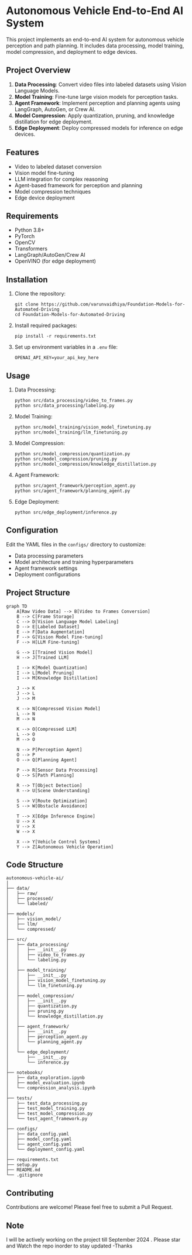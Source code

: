 
# Autonomous Vehicle End-to-End AI System

This project implements an end-to-end AI system for autonomous vehicle perception and path planning. It includes data processing, model training, model compression, and deployment to edge devices.

## Project Overview

1. **Data Processing**: Convert video files into labeled datasets using Vision Language Models.
2. **Model Training**: Fine-tune large vision models for perception tasks.
3. **Agent Framework**: Implement perception and planning agents using LangGraph, AutoGen, or Crew AI.
4. **Model Compression**: Apply quantization, pruning, and knowledge distillation for edge deployment.
5. **Edge Deployment**: Deploy compressed models for inference on edge devices.

## Features

- Video to labeled dataset conversion
- Vision model fine-tuning
- LLM integration for complex reasoning
- Agent-based framework for perception and planning
- Model compression techniques
- Edge device deployment

## Requirements

- Python 3.8+
- PyTorch
- OpenCV
- Transformers
- LangGraph/AutoGen/Crew AI
- OpenVINO (for edge deployment)

## Installation

1. Clone the repository:
   ```
   git clone https://github.com/varunvaidhiya/Foundation-Models-for-Automated-Driving
   cd Foundation-Models-for-Automated-Driving
   ```

2. Install required packages:
   ```
   pip install -r requirements.txt
   ```

3. Set up environment variables in a `.env` file:
   ```
   OPENAI_API_KEY=your_api_key_here
   ```

## Usage

1. Data Processing:
   ```
   python src/data_processing/video_to_frames.py
   python src/data_processing/labeling.py
   ```

2. Model Training:
   ```
   python src/model_training/vision_model_finetuning.py
   python src/model_training/llm_finetuning.py
   ```

3. Model Compression:
   ```
   python src/model_compression/quantization.py
   python src/model_compression/pruning.py
   python src/model_compression/knowledge_distillation.py
   ```

4. Agent Framework:
   ```
   python src/agent_framework/perception_agent.py
   python src/agent_framework/planning_agent.py
   ```

5. Edge Deployment:
   ```
   python src/edge_deployment/inference.py
   ```

## Configuration

Edit the YAML files in the `configs/` directory to customize:
- Data processing parameters
- Model architecture and training hyperparameters
- Agent framework settings
- Deployment configurations

## Project Structure

```mermaid
graph TD
    A[Raw Video Data] --> B[Video to Frames Conversion]
    B --> C[Frame Storage]
    C --> D[Vision Language Model Labeling]
    D --> E[Labeled Dataset]
    E --> F[Data Augmentation]
    F --> G[Vision Model Fine-tuning]
    F --> H[LLM Fine-tuning]
    
    G --> I[Trained Vision Model]
    H --> J[Trained LLM]
    
    I --> K[Model Quantization]
    I --> L[Model Pruning]
    I --> M[Knowledge Distillation]
    
    J --> K
    J --> L
    J --> M
    
    K --> N[Compressed Vision Model]
    L --> N
    M --> N
    
    K --> O[Compressed LLM]
    L --> O
    M --> O
    
    N --> P[Perception Agent]
    O --> P
    O --> Q[Planning Agent]
    
    P --> R[Sensor Data Processing]
    Q --> S[Path Planning]
    
    R --> T[Object Detection]
    R --> U[Scene Understanding]
    
    S --> V[Route Optimization]
    S --> W[Obstacle Avoidance]
    
    T --> X[Edge Inference Engine]
    U --> X
    V --> X
    W --> X
    
    X --> Y[Vehicle Control Systems]
    Y --> Z[Autonomous Vehicle Operation]

```
## Code Structure  
```
autonomous-vehicle-ai/
│
├── data/
│   ├── raw/
│   ├── processed/
│   └── labeled/
│
├── models/
│   ├── vision_model/
│   ├── llm/
│   └── compressed/
│
├── src/
│   ├── data_processing/
│   │   ├── __init__.py
│   │   ├── video_to_frames.py
│   │   └── labeling.py
│   │
│   ├── model_training/
│   │   ├── __init__.py
│   │   ├── vision_model_finetuning.py
│   │   └── llm_finetuning.py
│   │
│   ├── model_compression/
│   │   ├── __init__.py
│   │   ├── quantization.py
│   │   ├── pruning.py
│   │   └── knowledge_distillation.py
│   │
│   ├── agent_framework/
│   │   ├── __init__.py
│   │   ├── perception_agent.py
│   │   └── planning_agent.py
│   │
│   └── edge_deployment/
│       ├── __init__.py
│       └── inference.py
│
├── notebooks/
│   ├── data_exploration.ipynb
│   ├── model_evaluation.ipynb
│   └── compression_analysis.ipynb
│
├── tests/
│   ├── test_data_processing.py
│   ├── test_model_training.py
│   ├── test_model_compression.py
│   └── test_agent_framework.py
│
├── configs/
│   ├── data_config.yaml
│   ├── model_config.yaml
│   ├── agent_config.yaml
│   └── deployment_config.yaml
│
├── requirements.txt
├── setup.py
├── README.md
└── .gitignore
```

## Contributing

Contributions are welcome! Please feel free to submit a Pull Request.

## Note

I will be actively working on the project till September 2024 . Please star and Watch the repo inorder to stay updated 
-Thanks 

